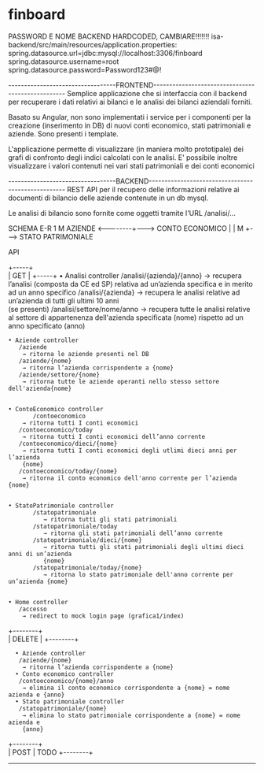 # finboard

PASSWORD E NOME BACKEND HARDCODED, CAMBIARE!!!!!!!
isa-backend/src/main/resources/application.properties:
				spring.datasource.url=jdbc:mysql://localhost:3306/finboard
				spring.datasource.username=root
				spring.datasource.password=Password123#@!
				
----------------------------------FRONTEND--------------------------------------------------
Semplice applicazione che si interfaccia con il backend per recuperare i dati relativi 
ai bilanci e le analisi dei bilanci aziendali forniti.

Basato su Angular, non sono implementati i service per i componenti per la creazione
(inserimento in DB) di nuovi conti economico, stati patrimoniali e aziende.
Sono presenti i template.

L'applicazione permette di visualizzare (in maniera molto prototipale) dei grafi di 
confronto degli indici calcolati con le analisi.
E' possibile inoltre visualizzare i valori contenuti nei vari stati patrimoniali e 
dei conti economici



----------------------------------BACKEND---------------------------------------------------
REST API per il recupero delle informazioni relative ai documenti di bilancio delle
aziende contenute in un db mysql. 

Le analisi di bilancio sono fornite come oggetti tramite l'URL /analisi/...

SCHEMA E-R
			 1	     M
		AZIENDE <--------+---> CONTO ECONOMICO
				 |
				 |   M
				 +---> STATO PATRIMONIALE
				 
API

  +-----+	
  | GET |
  +-----+
    • Analisi controller
           /analisi/{azienda}/{anno}
                → recupera l’analisi (composta da CE ed SP) relativa ad un’azienda specifica 
                e in merito ad un anno specifico 
	   /analisi/{azienda}
		→ recupera le analisi relative ad un’azienda di tutti gli ultimi 10 anni 		
		(se presenti)
	   /analisi/settore/nome/anno
		→ recupera tutte le analisi relative al settore di appartenenza 
		dell'azienda specificata (nome) rispetto ad un anno specificato (anno)  


    • Aziende controller
	   /aziende
		→ ritorna le aziende presenti nel DB
	   /aziende/{nome}
		→ ritorna l’azienda corrispondente a {nome}
	   /aziende/settore/{nome}
		→ ritorna tutte le aziende operanti nello stesso settore dell'azienda{nome}


    • ContoEconomico controller
           /contoeconomico
		→ ritorna tutti I conti economici 
	   /contoeconomico/today
		→ ritorna tutti I conti economici dell’anno corrente
	   /contoeconomico/dieci/{nome}
		→ ritorna tutti I conti economici degli utlimi dieci anni per l’azienda 		
		{nome}
	   /contoeconomico/today/{nome}
		→ ritorna il conto economico dell'anno corrente per l’azienda {nome}
	

    • StatoPatrimoniale controller
           /statopatrimoniale
              → ritorna tutti gli stati patrimoniali
           /statopatrimoniale/today
              → ritorna gli stati patrimoniali dell’anno corrente
           /statopatrimoniale/dieci/{nome}
              → ritorna tutti gli stati patrimoniali degli ultimi dieci anni di un’azienda 
              {nome}
           /statopatrimoniale/today/{nome}
              → ritorna lo stato patrimoniale dell'anno corrente per un’azienda {nome}
      
      
    • Home controller
	   /accesso 
		→ redirect to mock login page (grafica1/index)
		
	
	
  +--------+	
  | DELETE |
  +--------+	
  
      • Aziende controller
	   /aziende/{nome}
		→ ritorna l’azienda corrispondente a {nome}
      • Conto economico controller
	   /contoeconomico/{nome}/anno
		→ elimina il conto economico corrispondente a {nome} = nome azienda e {anno}
      • Stato patrimoniale controller
	   /statopatrimoniale/{nome}
		→ elimina lo stato patrimoniale corrispondente a {nome} = nome azienda e 
		{anno}
		
  +--------+	
  | POST   | TODO 
  +--------+
  
---------------------------------------------------------------------------------------------  
  
  

